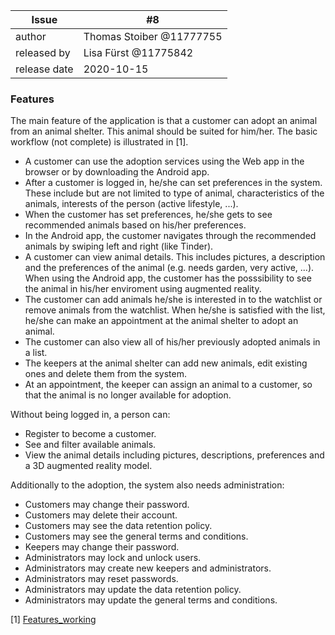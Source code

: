 | Issue | #8 |
| ----- | -- |
| author | Thomas Stoiber @11777755 |
| released by | Lisa Fürst @11775842 |
| release date | 2020-10-15 |

### Features

The main feature of the application is that a customer can adopt an animal from an animal shelter. This animal should be suited for him/her. The basic workflow (not complete) is illustrated in \[1\].

 * A customer can use the adoption services using the Web app in the browser or by downloading the Android app.
 * After a customer is logged in, he/she can set preferences in the system. These include but are not limited to type of animal, characteristics of the animals, interests of the person (active lifestyle, ...).
 * When the customer has set preferences, he/she gets to see recommended animals based on his/her preferences.
 * In the Android app, the customer navigates through the recommended animals by swiping left and right (like Tinder).
 * A customer can view animal details. This includes pictures, a description and the preferences of the animal (e.g. needs garden, very active, ...). When using the Android app, the customer has the posssibility to see the animal in his/her enviroment using augmented reality.
 * The customer can add animals he/she is interested in to the watchlist or remove animals from the watchlist. When he/she is satisfied with the list, he/she can make an appointment at the animal shelter to adopt an animal.
 * The customer can also view all of his/her previously adopted animals in a list.
 * The keepers at the animal shelter can add new animals, edit existing ones and delete them from the system.
 * At an appointment, the keeper can assign an animal to a customer, so that the animal is no longer available for adoption.

Without being logged in, a person can:
 * Register to become a customer.
 * See and filter available animals.
 * View the animal details including pictures, descriptions, preferences and a 3D augmented reality model.

Additionally to the adoption, the system also needs administration:
 * Customers may change their password.
 * Customers may delete their account.
 * Customers may see the data retention policy.
 * Customers may see the general terms and conditions.
 * Keepers may change their password.
 * Administrators may lock and unlock users.
 * Administrators may create new keepers and administrators.
 * Administrators may reset passwords.
 * Administrators may update the data retention policy.
 * Administrators may update the general terms and conditions.

\[1\] [Features_working](uploads/3dc21e398e07a9cf8dd7771054e514e1/Features_working.png)